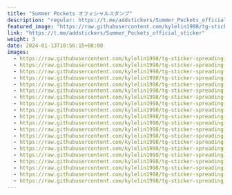 ```yaml
---
title: "Summer Pockets オフィシャルスタンプ"
description: "regular: https://t.me/addstickers/Summer_Pockets_official_sticker"
featured_image: "https://raw.githubusercontent.com/kylelin1998/tg-sticker-spreading-worldwide-images/main/img/d0f5eecd-0549-48e8-9596-a33506b0f5be.jpg"
link: "https://t.me/addstickers/Summer_Pockets_official_sticker"
weight: 3
date: 2024-01-13T10:56:15+08:00
images:
  - https://raw.githubusercontent.com/kylelin1998/tg-sticker-spreading-worldwide-images/main/img/d0f5eecd-0549-48e8-9596-a33506b0f5be.jpg
  - https://raw.githubusercontent.com/kylelin1998/tg-sticker-spreading-worldwide-images/main/img/ddfa57e2-f660-4855-ab65-c90b35ff8121.jpg
  - https://raw.githubusercontent.com/kylelin1998/tg-sticker-spreading-worldwide-images/main/img/c256358f-c7fa-4dcf-9e84-d7c8dfc93322.jpg
  - https://raw.githubusercontent.com/kylelin1998/tg-sticker-spreading-worldwide-images/main/img/0e07ff21-937a-4593-927a-015679d63268.jpg
  - https://raw.githubusercontent.com/kylelin1998/tg-sticker-spreading-worldwide-images/main/img/8709ac63-240d-47c6-9bbd-9af473792112.jpg
  - https://raw.githubusercontent.com/kylelin1998/tg-sticker-spreading-worldwide-images/main/img/94d60414-6322-4ac9-91f1-fd7968e36535.jpg
  - https://raw.githubusercontent.com/kylelin1998/tg-sticker-spreading-worldwide-images/main/img/bf7bf43f-f6f5-47d5-a42a-90c3592f6693.jpg
  - https://raw.githubusercontent.com/kylelin1998/tg-sticker-spreading-worldwide-images/main/img/1a1f9bd4-f6e3-4de0-9ad0-e83b028155f9.jpg
  - https://raw.githubusercontent.com/kylelin1998/tg-sticker-spreading-worldwide-images/main/img/4566cd8a-a6a3-45c6-a2ae-4c6c52e34213.jpg
  - https://raw.githubusercontent.com/kylelin1998/tg-sticker-spreading-worldwide-images/main/img/2aca8a88-d39c-42ca-9486-db6ef308725d.jpg
  - https://raw.githubusercontent.com/kylelin1998/tg-sticker-spreading-worldwide-images/main/img/e891b055-6dbf-46c3-9fcd-f7528ec3175a.jpg
  - https://raw.githubusercontent.com/kylelin1998/tg-sticker-spreading-worldwide-images/main/img/785f1586-4103-472b-841f-65e907153e33.jpg
  - https://raw.githubusercontent.com/kylelin1998/tg-sticker-spreading-worldwide-images/main/img/6da75339-76cd-4c9c-89c9-6e3374ced753.jpg
  - https://raw.githubusercontent.com/kylelin1998/tg-sticker-spreading-worldwide-images/main/img/08d595f3-6861-4437-bdad-b7f98c683898.jpg
  - https://raw.githubusercontent.com/kylelin1998/tg-sticker-spreading-worldwide-images/main/img/c7b6970f-97da-4006-be2e-2397ea33dcae.jpg
  - https://raw.githubusercontent.com/kylelin1998/tg-sticker-spreading-worldwide-images/main/img/f20334ac-1c78-48a5-a5f0-8fd38ceddce0.jpg
  - https://raw.githubusercontent.com/kylelin1998/tg-sticker-spreading-worldwide-images/main/img/218c4a6e-f96e-42ad-951f-4f45b2c3a9e6.jpg
  - https://raw.githubusercontent.com/kylelin1998/tg-sticker-spreading-worldwide-images/main/img/12d831dd-47ad-46f2-a063-47e4572b2e07.jpg
  - https://raw.githubusercontent.com/kylelin1998/tg-sticker-spreading-worldwide-images/main/img/7cb3ddc3-9231-45b1-bc83-32cbdc414e4c.jpg
  - https://raw.githubusercontent.com/kylelin1998/tg-sticker-spreading-worldwide-images/main/img/47c4cea8-ddc9-40c6-b577-1d4801a2c3ae.jpg
---
```


